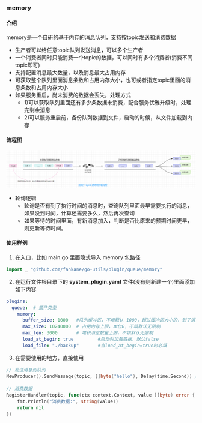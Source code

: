 ### memory
#### 介绍
memory是一个自研的基于内存的消息队列，支持按topic发送和消费数据
- 生产者可以给任意topic队列发送消息，可以多个生产者
- 一个消费者同时只能消费一个topic的数据，可以同时有多个消费者(消费不同topic即可)
- 支持配置消息最大数量，以及消息最大占用内存
- 可获取整个队列里面消息条数和占用内存大小，也可或者指定topic里面的消息条数和占用内存大小
- 如果服务重启，尚未消费的数据会丢失，处理方式
  - 1)可以获取队列里面还有多少条数据未消费，配合服务优雅升级时，处理完剩余消息
  - 2)可以服务重启前，备份队列数据到文件，启动的时候，从文件加载到内存

#### 流程图
![avatar](../../image/mem_queue.png)
- 轮询逻辑
  - 轮询是否有到了执行时间的消息时，查询队列里面最早需要执行的消息，如果没到时间，计算还需要多久，然后再次查询
  - 如果等待的时间里面，有新消息加入，判断是否比原来的预期时间更早，则更新等待时间。

#### 使用样例
1. 在入口，比如 main.go 里面隐式导入 memory 包路径
```go 
import _ "github.com/fankane/go-utils/plugin/queue/memory"
```

2. 在运行文件根目录下的 **system_plugin.yaml** 文件(没有则新建一个)里面添加如下内容
```yaml
plugins:
  queue:  # 插件类型
    memory:
      buffer_size: 1000   #队列缓冲区，不填默认 1000，超过缓冲区大小的，到了消费的时间，入消费队列会阻塞
      max_size: 10240000  # 占用内存上限，单位B，不填默认无限制
      max_len: 3000       # 堆积消息数量上限，不填默认无限制
      load_at_begin: true         #启动时加载数据，默认false
      load_file: "./backup"       #当load_at_begin=true时必填
```

3. 在需要使用的地方，直接使用
```go
// 发送消息到队列
NewProducer().SendMessage(topic, []byte("hello"), Delay(time.Second)) //发送消息到队列，延迟1秒消费

// 消费数据
RegisterHandler(topic, func(ctx context.Context, value []byte) error {
    fmt.Println("消费数据:", string(value))
    return nil
})
```